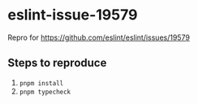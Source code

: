 # eslint-issue-19579

Repro for https://github.com/eslint/eslint/issues/19579

## Steps to reproduce

1. `pnpm install`
2. `pnpm typecheck`
